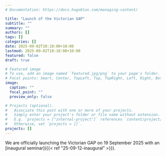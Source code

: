 ```yaml
---
# Documentation: https://docs.hugoblox.com/managing-content/

title: "Launch of the Victorian GAP"
subtitle: ""
summary: ""
authors: []
tags: []
categories: []
date: 2025-09-02T10:10:00+10:00
lastmod: 2025-09-02T10:10:00+10:00
featured: false
draft: true

# Featured image
# To use, add an image named `featured.jpg/png` to your page's folder.
# Focal points: Smart, Center, TopLeft, Top, TopRight, Left, Right, BottomLeft, Bottom, BottomRight.
image:
  caption: ""
  focal_point: ""
  preview_only: false

# Projects (optional).
#   Associate this post with one or more of your projects.
#   Simply enter your project's folder or file name without extension.
#   E.g. `projects = ["internal-project"]` references `content/project/deep-learning/index.md`.
#   Otherwise, set `projects = []`.
projects: []
---
```


We are officially launching the Victorian GAP on 19 September 2025 with an
[inaugural seminar]({{< ref "25-09-12-inaugural" >}}).
